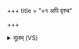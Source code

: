 +++
title = "०१ अपि वृश्च"

+++
<details><summary>मूलम् (VS)</summary>

अपि॑ वृश्च पुराण॒वद्व्र॒तते॑रिव गुष्पि॒तम्। ओजो॑ दा॒स्यस्य॑ दम्भय ॥
</details>